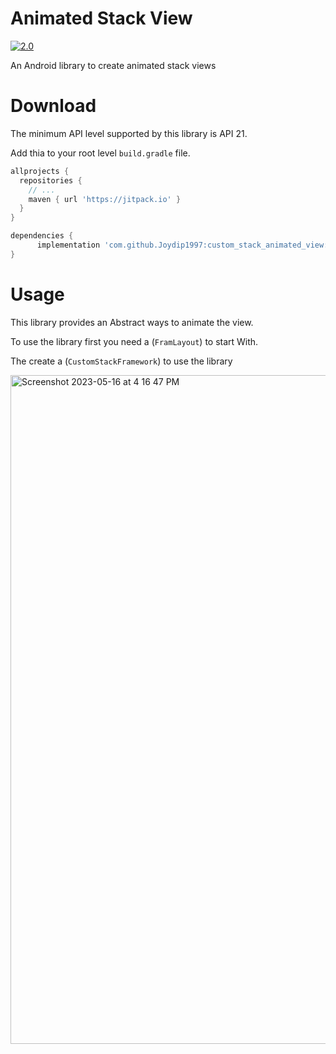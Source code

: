 # Animated Stack View

[![2.0](https://github.com/blocoio/android-template/workflows/test/badge.svg?branch=master)](https://github.com/blocoio/android-template/actions?query=workflow%3Atest+branch%3Amaster)

An Android library to create animated stack views




# Download


The minimum API level supported by this library is API 21.

Add thia to your root level `build.gradle` file.

```gradle
allprojects {
  repositories {
    // ...
    maven { url 'https://jitpack.io' }
  }
}
```

```gradle
dependencies {
      implementation 'com.github.Joydip1997:custom_stack_animated_view:2.0'
}
```

# Usage
This library provides an Abstract ways to animate the view.

To use the library first you need a (`FramLayout`) to start With.

The create a (`CustomStackFramework`) to use the library


<img width="1070" alt="Screenshot 2023-05-16 at 4 16 47 PM" src="https://github.com/jitpack/android-example/assets/51002995/ac080981-a7dc-4971-855b-0543b738f6fb">



